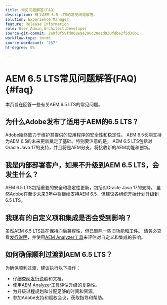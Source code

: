```yaml
---
title: 常见问题解答(FAQ)
description: 有关AEM 6.5 LTS的常见问题解答。
solution: Experience Manager
feature: Release Information
role: User,Admin,Architect,Developer
source-git-commit: 2e9f8f59fd068e9e296c20e1d930fdbe2f5d30b1
workflow-type: tm+mt
source-wordcount: '257'
ht-degree: 0%

---
```


# AEM 6.5 LTS常见问题解答(FAQ) {#faq}

本页旨在回答一些有关AEM 6.5 LTS的常见问题。

## 为什么Adobe发布了适用于AEM的6.5 LTS？

Adobe始终致力于维护其提供的应用程序的安全性和稳定性。 AEM 6.5长期支持为AEM 6.5的未来更新奠定了基础。特别要注意的是， AEM 6.5 LTS包括对Oracle Java 17的支持，并且将是AEM分支，将接收新的AEM功能和创新。

## 我是内部部署客户，如果不升级到AEM 6.5 LTS，会发生什么？

AEM 6.5 LTS包括重要的安全和稳定性更新，包括对Oracle Java 17的支持。 虽然Adobe在至少未来3年中将继续支持AEM 6.5，但建议各组织开始计划升级到6.5 LTS。

## 我现有的自定义项和集成是否会受到影响？

虽然AEM 6.5 LTS旨在保持向后兼容性，但已删除一些旧功能和工件。
请务必查看[发行说明](/help/release-notes/release-notes.md#deprecated-and-removed-features)，并使用[AEM Analyzer工具](/help/sites-deploying/aem-analyzer.md)来评估对自定义和集成的影响。

## 如何确保顺利过渡到AEM 6.5 LTS？

为确保顺利过渡，建议执行以下操作：

* 仔细查阅[发行说明](/help/release-notes/release-notes.md)和文档。
* 使用[AEM Analyzer工具](/help/sites-deploying/aem-analyzer.md)评估升级的复杂性。
* 为升级过程规划和分配足够的时间和资源。
* 参加Adobe支持和赋权会议，获取指导和帮助。
